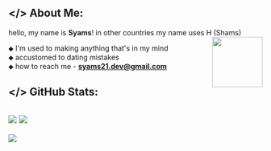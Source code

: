 ## </> About Me:
hello, my name is **Syams**! in other countries my name uses H (Shams)<br>
<img align="right" width="100" src="https://media.tenor.com/voem0bj7Y68AAAAj/idea-mafumafu.gif">

⬥ I'm used to making anything that's in my mind<br>
⬥ accustomed to dating mistakes<br>
⬥ how to reach me -  **syams21.dev@gmail.com**<br>

## </> GitHub Stats:
![](https://github-readme-streak-stats.herokuapp.com/?user=syams21&theme=omni&hide_border=true&card_width=420)
![](https://github-readme-stats.vercel.app/api/top-langs/?username=syams21&theme=omni&hide_border=true&include_all_commits=false&count_private=false&layout=compact&card_width=410)
---
[![](https://visitcount.itsvg.in/api?id=syams21&icon=5&color=12)](https://visitcount.itsvg.in)
